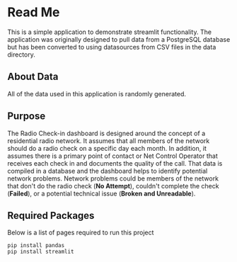 # Read Me
This is a simple application to demonstrate streamlit functionality. 
The application was originally designed to pull data from a PostgreSQL database
but has been converted to using datasources from CSV files in the data directory.

## About Data
All of the data used in this application is randomly generated.

## Purpose
The Radio Check-in dashboard is designed around the concept of a residential radio network.
It assumes that all members of the network should do a radio check on a specific day each month.
In addition, it assumes there is a primary point of contact or Net Control Operator that receives each check in and documents the quality of the call. 
That data is compiled in a database and the dashboard helps to identify potential network problems.
Network problems could be members of the network that don't do the radio check (**No Attempt**), couldn't complete the check (**Failed**), or a potential technical issue (**Broken and Unreadable**).

## Required Packages
Below is a list of pages required to run this project
```
pip install pandas
pip install streamlit
```